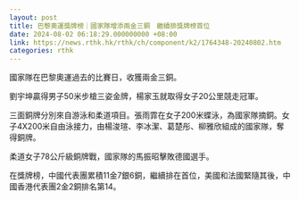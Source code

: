 ```yaml
---
layout: post
title: 巴黎奧運獎牌榜｜國家隊增添兩金三銅　繼續排獎牌榜首位
date: 2024-08-02 06:18:29.000000000 +08:00
link: https://news.rthk.hk/rthk/ch/component/k2/1764348-20240802.htm
categories: rthk
---
```


國家隊在巴黎奧運過去的比賽日，收獲兩金三銅。

劉宇坤贏得男子50米步槍三姿金牌，楊家玉就取得女子20公里競走冠軍。

三面銅牌分別來自游泳和柔道項目。張雨霏在女子200米蝶泳，為國家隊摘銅。女子4X200米自由泳接力，由楊浚瑄、李冰潔、葛楚彤、柳雅欣組成的國家隊，奪得銅牌。

柔道女子78公斤級銅牌戰，國家隊的馬振昭擊敗德國選手。

在獎牌榜，中國代表團累積11金7銀6銅，繼續排在首位，美國和法國緊隨其後，中國香港代表團2金2銅排名第14。

